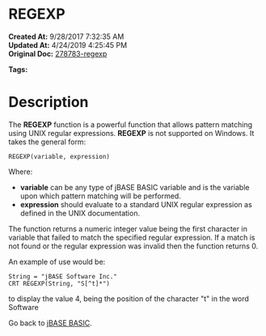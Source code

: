 # REGEXP

**Created At:** 9/28/2017 7:32:35 AM  
**Updated At:** 4/24/2019 4:25:45 PM  
**Original Doc:** [278783-regexp](https://docs.jbase.com/36868-jbase-basic/278783-regexp)  

**Tags:**
<badge text='extended pattern matching' vertical='middle' />
<badge text='unix' vertical='middle' />
<badge text='string handling' vertical='middle' />

# Description

The **REGEXP** function is a powerful function that allows pattern matching using UNIX regular expressions. **REGEXP** is not supported on Windows. It takes the general form:

```
REGEXP(variable, expression)
```

Where:

- **variable** can be any type of jBASE BASIC variable and is the variable upon which pattern matching will be performed.
- **expression** should evaluate to a standard UNIX regular expression as defined in the UNIX documentation.


The function returns a numeric integer value being the first character in variable that failed to match the specified regular expression. If a match is not found or the regular expression was invalid then the function returns 0.

An example of use would be:

```
String = "jBASE Software Inc."
CRT REGEXP(String, "S[^t]*")
```

to display the value 4, being the position of the character "t" in the word Software

Go back to [jBASE BASIC](./../jbase-basic-programmers-reference-guide).
